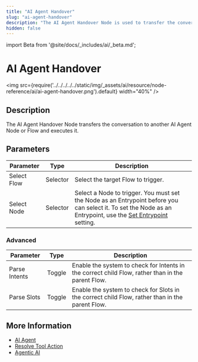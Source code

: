 ```yaml
---
title: "AI Agent Handover"
slug: "ai-agent-handover"
description: "The AI Agent Handover Node is used to transfer the conversation to another AI Agent Node or Flow, which will be triggered and executed as soon as this Node is activated."
hidden: false
---
```


import Beta from '@site/docs/_includes/ai/_beta.md';

# AI Agent Handover

<img src={require('../../../../../static/img/_assets/ai/resource/node-reference/ai/ai-agent-handover.png').default} width="40%" />

## Description

<Beta />

The AI Agent Handover Node transfers the conversation to another AI Agent Node or Flow and executes it.

## Parameters

| Parameter   | Type     | Description                                                                                                                                                                             |
|-------------|----------|-----------------------------------------------------------------------------------------------------------------------------------------------------------------------------------------|
| Select Flow | Selector | Select the target Flow to trigger.                                                                                                                                                      |
| Select Node | Selector | Select a Node to trigger. You must set the Node as an Entrypoint before you can select it. To set the Node as an Entrypoint, use the [Set Entrypoint](../../nodes/overview.md) setting. |

### Advanced

| Parameter     | Type   | Description                                                                                       |
|---------------|--------|---------------------------------------------------------------------------------------------------|
| Parse Intents | Toggle | Enable the system to check for Intents in the correct child Flow, rather than in the parent Flow. |
| Parse Slots   | Toggle | Enable the system to check for Slots in the correct child Flow, rather than in the parent Flow.   |

## More Information

- [AI Agent](ai-agent.md)
- [Resolve Tool Action](resolve-tool-action.md)
- [Agentic AI](../../../empower/agentic-ai/overview.md)